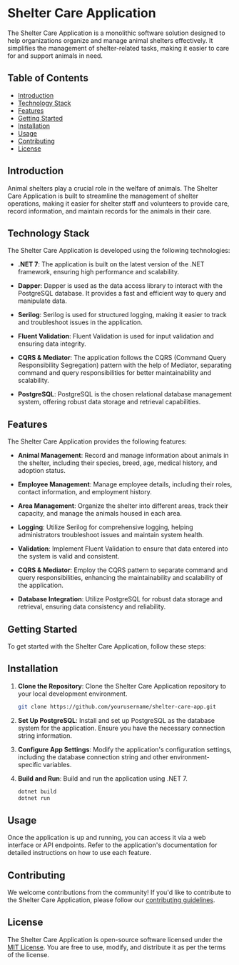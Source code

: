 # Shelter Care Application

The Shelter Care Application is a monolithic software solution designed to help organizations organize and manage animal shelters effectively. It simplifies the management of shelter-related tasks, making it easier to care for and support animals in need.

## Table of Contents

- [Introduction](#introduction)
- [Technology Stack](#technology-stack)
- [Features](#features)
- [Getting Started](#getting-started)
- [Installation](#installation)
- [Usage](#usage)
- [Contributing](#contributing)
- [License](#license)

## Introduction

Animal shelters play a crucial role in the welfare of animals. The Shelter Care Application is built to streamline the management of shelter operations, making it easier for shelter staff and volunteers to provide care, record information, and maintain records for the animals in their care.

## Technology Stack

The Shelter Care Application is developed using the following technologies:

- **.NET 7**: The application is built on the latest version of the .NET framework, ensuring high performance and scalability.

- **Dapper**: Dapper is used as the data access library to interact with the PostgreSQL database. It provides a fast and efficient way to query and manipulate data.

- **Serilog**: Serilog is used for structured logging, making it easier to track and troubleshoot issues in the application.

- **Fluent Validation**: Fluent Validation is used for input validation and ensuring data integrity.

- **CQRS & Mediator**: The application follows the CQRS (Command Query Responsibility Segregation) pattern with the help of Mediator, separating command and query responsibilities for better maintainability and scalability.

- **PostgreSQL**: PostgreSQL is the chosen relational database management system, offering robust data storage and retrieval capabilities.

## Features

The Shelter Care Application provides the following features:

- **Animal Management**: Record and manage information about animals in the shelter, including their species, breed, age, medical history, and adoption status.

- **Employee Management**: Manage employee details, including their roles, contact information, and employment history.

- **Area Management**: Organize the shelter into different areas, track their capacity, and manage the animals housed in each area.

- **Logging**: Utilize Serilog for comprehensive logging, helping administrators troubleshoot issues and maintain system health.

- **Validation**: Implement Fluent Validation to ensure that data entered into the system is valid and consistent.

- **CQRS & Mediator**: Employ the CQRS pattern to separate command and query responsibilities, enhancing the maintainability and scalability of the application.

- **Database Integration**: Utilize PostgreSQL for robust data storage and retrieval, ensuring data consistency and reliability.

## Getting Started

To get started with the Shelter Care Application, follow these steps:

## Installation

1. **Clone the Repository**: Clone the Shelter Care Application repository to your local development environment.

   ```bash
   git clone https://github.com/yourusername/shelter-care-app.git
   ```

2. **Set Up PostgreSQL**: Install and set up PostgreSQL as the database system for the application. Ensure you have the necessary connection string information.

3. **Configure App Settings**: Modify the application's configuration settings, including the database connection string and other environment-specific variables.

4. **Build and Run**: Build and run the application using .NET 7.

   ```bash
   dotnet build
   dotnet run
   ```

## Usage

Once the application is up and running, you can access it via a web interface or API endpoints. Refer to the application's documentation for detailed instructions on how to use each feature.

## Contributing

We welcome contributions from the community! If you'd like to contribute to the Shelter Care Application, please follow our [contributing guidelines](CONTRIBUTING.md).

## License

The Shelter Care Application is open-source software licensed under the [MIT License](LICENSE.md). You are free to use, modify, and distribute it as per the terms of the license.
